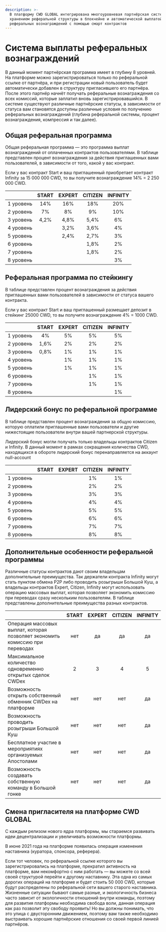 ```yaml
---
description: >-
  В платформу CWD GLOBAL интегрирована многоуровневая партнёрская система с
  хранением реферальной структуры в блокчейне и автоматической выплатой
  реферальных вознаграждений с помощью смарт контрактов
---
```


# Система выплаты реферальных вознаграждений

В данный момент партнёрская программа имеет в глубину 8 уровней. На платформе можно зарегистрироваться только по реферальной ссылке от партнёра, и при регистрации новый пользователь будет автоматически добавлен в структуру пригласившего его партнёра. После этого партнёр начнёт получать реферальные вознаграждения со всех комиссий, которые заплатил вновь зарегистрировавшийся. В системе существуют различные партнёрские статусы, в зависимости от статуса вам становятся доступны различные условия по получению реферальных вознаграждений (глубина реферальной системы, процент вознаграждения, компрессия и так далее).

## Общая реферальная программа

Общая реферальная программа — это программа выплат вознаграждений от оплаченных контрактов пользователями. В таблице представлен процент вознаграждения за действия приглашенных вами пользователей, в зависимости от того, какой у вас контракт.

Если у вас контракт Start и ваш приглашенный приобретает контракт Infinity за 15 000 000 CWD, то вы получите вознаграждение 14% = 2 250 000 CWD.

|           | START | EXPERT | CITIZEN | INFINITY |
| --------- | :---: | :----: | :-----: | :------: |
| 1 уровень |  14%  |   16%  |   18%   |    20%   |
| 2 уровень |   7%  |   8%   |    9%   |    10%   |
| 3 уровень |  4,2% |  4,8%  |   5,4%  |    6%    |
| 4 уровень |       |  3,2%  |   3,6%  |    4%    |
| 5 уровень |       |  2,4%  |   2,7%  |    3%    |
| 6 уровень |       |        |   1,8%  |    2%    |
| 7 уровень |       |        |   1,8%  |    2%    |
| 8 уровень |       |        |         |    3%    |

## Реферальная программа по стейкингу

В таблице представлен процент вознаграждения за действия приглашенных вами пользователей в зависимости от статуса вашего контракта.

Если у вас контракт Start и ваш приглашенный размещает депозит в стейкинг 25000 CWD, то вы получите вознаграждение 4% = 1000 CWD.

|           | START | EXPERT | CITIZEN | INFINITY |
| --------- | :---: | :----: | :-----: | :------: |
| 1 уровень |   4%  |   5%   |    5%   |    5%    |
| 2 уровень |  1,6% |   2%   |    2%   |    2%    |
| 3 уровень |  0,8% |   1%   |    1%   |    1%    |
| 4 уровень |       |   1%   |    1%   |    1%    |
| 5 уровень |       |   1%   |    1%   |    1%    |
| 6 уровень |       |        |    1%   |    1%    |
| 7 уровень |       |        |    1%   |    1%    |
| 8 уровень |       |        |         |    1%    |

## Лидерский бонус по реферальной программе

В таблице представлен процент вознаграждения за общую комиссию, которую оплатили приглашенные вами пользователи и другие нижестоящие пользователи внутри вашей партнерской структуры.

Лидерский бонус могли получать только владельцы контрактов Citizen и Infinity. В данный момент в рамках сокращения количества CWD, находящихся в обороте лидерский бонус перенаправляется на аккаунт null-account&#x20;

|           | START | EXPERT | CITIZEN | INFINITY |
| --------- | :---: | :----: | :-----: | :------: |
| 1 уровень |       |        |    1%   |    1%    |
| 2 уровень |       |        |    2%   |    2%    |
| 3 уровень |       |        |    3%   |    3%    |
| 4 уровень |       |        |    4%   |    4%    |
| 5 уровень |       |        |    5%   |    5%    |
| 6 уровень |       |        |    6%   |    6%    |
| 7 уровень |       |        |    7%   |    7%    |
| 8 уровень |       |        |    8%   |    8%    |

## Дополнительные особенности реферальной программы

Различные статусы контрактов дают своим владельцам дополнительные преимущества. Так держатели контракта Infinity могут стать пунктом обмена P2P либо проводить розыгрыши Большой Куш, а владельцы контрактов Expert, Citizen, Infinity могут использовать операцию массовых выплат, которая позволяет экономить комиссию при переводах сразу нескольким пользователям. В таблице представлены дополнительные преимущества разных контрактов.

|                                                                              | START | EXPERT | CITIZEN | INFINITY |
| ---------------------------------------------------------------------------- | :---: | :----: | :-----: | :------: |
| Операция массовых выплат, которая позволяет экономить комиссию при переводах |  нет  |   да   |    да   |    да    |
| Максимальное количество одновременно открытых сделок CWDex                   |   2   |    3   |    4    |     5    |
| Возможность открыть собственный обменник CWDex на платформе                  |  нет  |   нет  |   нет   |    да    |
| Возможность проводить розыгрыши Большой Куш                                  |  нет  |   нет  |   нет   |    да    |
| Бесплатное участие в мероприятиях организуемых Апостолами                    |  нет  |   нет  |   нет   |    да    |
| Возможность создавать собственную команду в Большой гонке                    |  нет  |   нет  |   нет   |    да    |

## Смена пригласителя на платформе CWD GLOBAL

С каждым релизом нового ядра платформы, мы стараемся развивать идеи децентрализации и увеличивать возможности платформы.

В июне 2021 года на платформе появилась операция изменения наставника (куратора, спонсора, реферера).

Если тот человек, по реферальной ссылке которого вы зарегистрировались на платформе, прекратил активность на платформе, вам некомфортно с ним работать — вы можете со всей своей структурой перейти к другому наставнику. Эта одна из самых дорогих операций на платформе и будет стоить 50 000 CWD, которые будут распределены по реферальной сети вашего старого наставника. Жизненные ситуации бывают самые разные, и экологичность бизнеса часто зависит от экологичности отношений внутри команды, поэтому для развития платформы необходима свобода воли, данная операция как раз позволит эту свободу проявить! Но вы должны понимать, что это улица с двусторонним движением, поэтому вам также необходимо выстраивать хорошие партнёрские отношения со своей первой линией партнёров.
